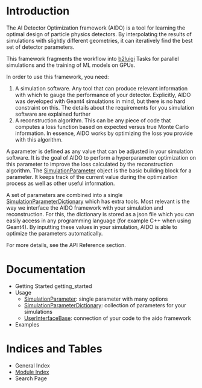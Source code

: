 # Introduction

The AI Detector Optimization framework (AIDO) is a tool for learning the optimal
design of particle physics detectors. By interpolating the results of simulations
with slightly different geometries, it can iteratively find the best set of detector
parameters.

This framework fragments the workflow into [b2luigi](https://b2luigi.belle2.org/index.html)
Tasks for parallel simulations and the training of ML models on GPUs.

In order to use this framework, you need:

1. A simulation software. Any tool that can produce relevant information with which to
   gauge the performance of your detector. Explicitly, AIDO was developed with Geant4
   simulations in mind, but there is no hard constraint on this. The details about
   the requirements for you simulation software are explained further
2. A reconstruction algorithm. This can be any piece of code that computes a loss function
   based on expected versus true Monte Carlo information. In essence, AIDO works by
   optimizing the loss you provide with this algorithm.

A parameter is defined as any value that can be adjusted in your simulation software. It
is the goal of AIDO to perform a hyperparameter optimization on this parameter to improve
the loss calculated by the reconstruction algorithm. The [SimulationParameter](source/aido#aido.simulation_helpers.SimulationParameter)
object is the basic building block for a parameter. It keeps track of the current value
during the optimization process as well as other useful information.

A set of parameters are combined into a single [SimulationParameterDictionary](source/aido#aido.simulation_helpers.SimulationParameterDictionary)
which has extra tools. Most relevant is the way we interface the AIDO framework with your
simulation and reconstruction. For this, the dictionary is stored as a json file which
you can easily access in any programming language (for example C++ when using Geant4).
By inputting these values in your simulation, AIDO is able to optimize the parameters
automatically.

For more details, see the API Reference section.

# Documentation

- Getting Started getting_started
- Usage
  - [SimulationParameter](source/aido#aido.simulation_helpers.SimulationParameter): single parameter with many options
  - [SimulationParameterDictionary](source/aido#aido.simulation_helpers.SimulationParameterDictionary): collection of parameters for your simulations
  - [UserInterfaceBase](source/aido#aido.interface.UserInterfaceBase): connection of your code to the aido framework
- Examples

# Indices and Tables

* General Index
* [Module Index]()
* Search Page
